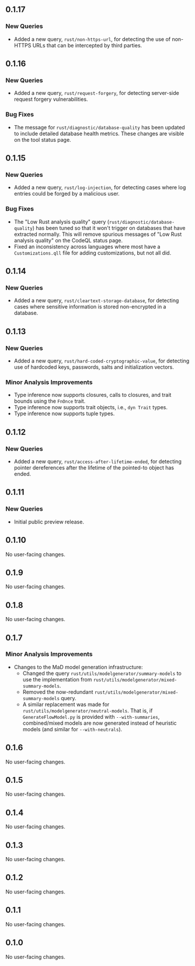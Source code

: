 ## 0.1.17

### New Queries

* Added a new query, `rust/non-https-url`, for detecting the use of non-HTTPS URLs that can be intercepted by third parties.

## 0.1.16

### New Queries

* Added a new query, `rust/request-forgery`, for detecting server-side request forgery vulnerabilities.

### Bug Fixes

* The message for `rust/diagnostic/database-quality` has been updated to include detailed database health metrics. These changes are visible on the tool status page.

## 0.1.15

### New Queries

* Added a new query, `rust/log-injection`, for detecting cases where log entries could be forged by a malicious user.

### Bug Fixes

* The "Low Rust analysis quality" query (`rust/diagnostic/database-quality`) has been tuned so that it won't trigger on databases that have extracted normally. This will remove spurious messages of "Low Rust analysis quality" on the CodeQL status page.
* Fixed an inconsistency across languages where most have a `Customizations.qll` file for adding customizations, but not all did.

## 0.1.14

### New Queries

* Added a new query, `rust/cleartext-storage-database`, for detecting cases where sensitive information is stored non-encrypted in a database.

## 0.1.13

### New Queries

* Added a new query, `rust/hard-coded-cryptographic-value`, for detecting use of hardcoded keys, passwords, salts and initialization vectors.

### Minor Analysis Improvements

* Type inference now supports closures, calls to closures, and trait bounds
  using the `FnOnce` trait.
* Type inference now supports trait objects, i.e., `dyn Trait` types.
* Type inference now supports tuple types.

## 0.1.12

### New Queries

* Added a new query, `rust/access-after-lifetime-ended`, for detecting pointer dereferences after the lifetime of the pointed-to object has ended.

## 0.1.11

### New Queries

* Initial public preview release.

## 0.1.10

No user-facing changes.

## 0.1.9

No user-facing changes.

## 0.1.8

No user-facing changes.

## 0.1.7

### Minor Analysis Improvements

* Changes to the MaD model generation infrastructure:
  * Changed the query `rust/utils/modelgenerator/summary-models` to use the implementation from `rust/utils/modelgenerator/mixed-summary-models`.
  * Removed the now-redundant `rust/utils/modelgenerator/mixed-summary-models` query.
  * A similar replacement was made for `rust/utils/modelgenerator/neutral-models`. That is, if `GenerateFlowModel.py` is provided with `--with-summaries`, combined/mixed models are now generated instead of heuristic models (and similar for `--with-neutrals`).

## 0.1.6

No user-facing changes.

## 0.1.5

No user-facing changes.

## 0.1.4

No user-facing changes.

## 0.1.3

No user-facing changes.

## 0.1.2

No user-facing changes.

## 0.1.1

No user-facing changes.

## 0.1.0

No user-facing changes.
